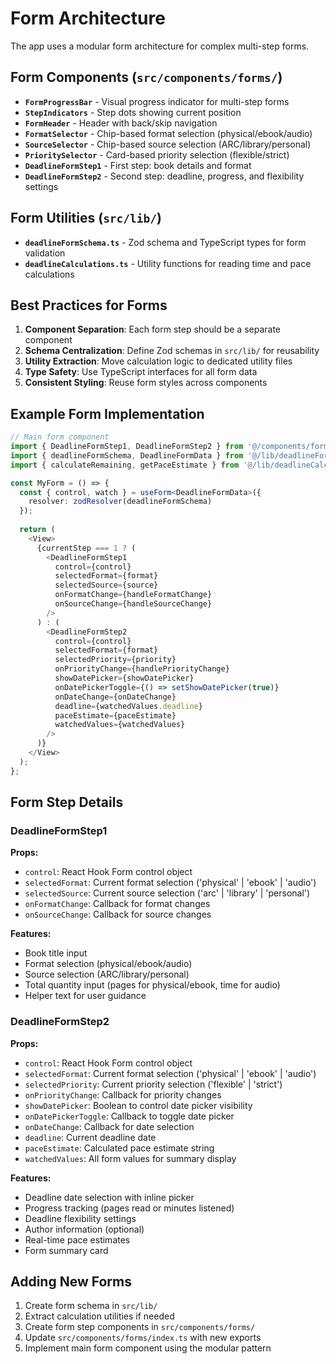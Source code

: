 # Form Architecture

The app uses a modular form architecture for complex multi-step forms.

## Form Components (`src/components/forms/`)

- **`FormProgressBar`** - Visual progress indicator for multi-step forms
- **`StepIndicators`** - Step dots showing current position
- **`FormHeader`** - Header with back/skip navigation
- **`FormatSelector`** - Chip-based format selection (physical/ebook/audio)
- **`SourceSelector`** - Chip-based source selection (ARC/library/personal)
- **`PrioritySelector`** - Card-based priority selection (flexible/strict)
- **`DeadlineFormStep1`** - First step: book details and format
- **`DeadlineFormStep2`** - Second step: deadline, progress, and flexibility settings

## Form Utilities (`src/lib/`)

- **`deadlineFormSchema.ts`** - Zod schema and TypeScript types for form validation
- **`deadlineCalculations.ts`** - Utility functions for reading time and pace calculations

## Best Practices for Forms

1. **Component Separation**: Each form step should be a separate component
2. **Schema Centralization**: Define Zod schemas in `src/lib/` for reusability
3. **Utility Extraction**: Move calculation logic to dedicated utility files
4. **Type Safety**: Use TypeScript interfaces for all form data
5. **Consistent Styling**: Reuse form styles across components

## Example Form Implementation

```typescript
// Main form component
import { DeadlineFormStep1, DeadlineFormStep2 } from '@/components/forms';
import { deadlineFormSchema, DeadlineFormData } from '@/lib/deadlineFormSchema';
import { calculateRemaining, getPaceEstimate } from '@/lib/deadlineCalculations';

const MyForm = () => {
  const { control, watch } = useForm<DeadlineFormData>({
    resolver: zodResolver(deadlineFormSchema)
  });
  
  return (
    <View>
      {currentStep === 1 ? (
        <DeadlineFormStep1 
          control={control}
          selectedFormat={format}
          selectedSource={source}
          onFormatChange={handleFormatChange}
          onSourceChange={handleSourceChange}
        />
      ) : (
        <DeadlineFormStep2 
          control={control}
          selectedFormat={format}
          selectedPriority={priority}
          onPriorityChange={handlePriorityChange}
          showDatePicker={showDatePicker}
          onDatePickerToggle={() => setShowDatePicker(true)}
          onDateChange={onDateChange}
          deadline={watchedValues.deadline}
          paceEstimate={paceEstimate}
          watchedValues={watchedValues}
        />
      )}
    </View>
  );
};
```

## Form Step Details

### DeadlineFormStep1
**Props:**
- `control`: React Hook Form control object
- `selectedFormat`: Current format selection ('physical' | 'ebook' | 'audio')
- `selectedSource`: Current source selection ('arc' | 'library' | 'personal')
- `onFormatChange`: Callback for format changes
- `onSourceChange`: Callback for source changes

**Features:**
- Book title input
- Format selection (physical/ebook/audio)
- Source selection (ARC/library/personal)
- Total quantity input (pages for physical/ebook, time for audio)
- Helper text for user guidance

### DeadlineFormStep2
**Props:**
- `control`: React Hook Form control object
- `selectedFormat`: Current format selection ('physical' | 'ebook' | 'audio')
- `selectedPriority`: Current priority selection ('flexible' | 'strict')
- `onPriorityChange`: Callback for priority changes
- `showDatePicker`: Boolean to control date picker visibility
- `onDatePickerToggle`: Callback to toggle date picker
- `onDateChange`: Callback for date selection
- `deadline`: Current deadline date
- `paceEstimate`: Calculated pace estimate string
- `watchedValues`: All form values for summary display

**Features:**
- Deadline date selection with inline picker
- Progress tracking (pages read or minutes listened)
- Deadline flexibility settings
- Author information (optional)
- Real-time pace estimates
- Form summary card

## Adding New Forms

1. Create form schema in `src/lib/`
2. Extract calculation utilities if needed
3. Create form step components in `src/components/forms/`
4. Update `src/components/forms/index.ts` with new exports
5. Implement main form component using the modular pattern 